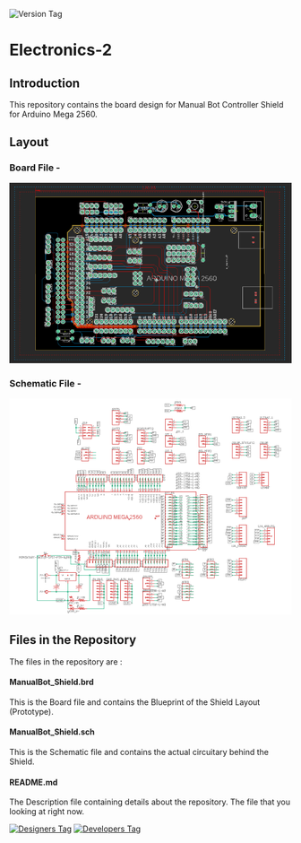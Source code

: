 ![Version Tag](https://img.shields.io/badge/Version-1.0.0-blue.svg)

# Electronics-2

## Introduction
This repository contains the board design for Manual Bot Controller Shield for Arduino Mega 2560.

## Layout

### Board File -

![Image1](./brd.png)

### Schematic File -

![Image2](./sch.png)

## Files in the Repository
The files in the repository are :

#### ManualBot_Shield.brd
This is the Board file and contains the Blueprint of the Shield Layout (Prototype).

#### ManualBot_Shield.sch
This is the Schematic file and contains the actual circuitary behind the Shield.

#### README.md
The Description file containing details about the repository. The file that you looking at right now.

[![Designers Tag](https://img.shields.io/badge/Designer-BeamingBear-green.svg)](https://github.com/BeamingBear)
[![Developers Tag](https://img.shields.io/badge/Developer-shashank3199-red.svg)](https://github.com/shashank3199)